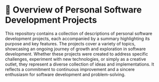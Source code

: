 # 🌟 Overview of Personal Software Development Projects

This repository contains a collection of descriptions of personal software development projects, each accompanied by a summary highlighting its purpose and key features. The projects cover a variety of topics, showcasing an ongoing journey of growth and exploration in software development. Whether these projects were created to address specific challenges, experiment with new technologies, or simply as a creative outlet, they represent a diverse collection of ideas and implementations. It reflects a commitment to continuous improvement and a sincere enthusiasm for software development and problem-solving.